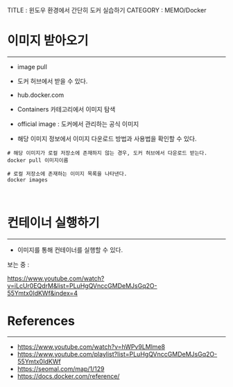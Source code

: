 TITLE : 윈도우 환경에서 간단히 도커 실습하기
CATEGORY : MEMO/Docker


# 이미지 받아오기
---

- image pull

- 도커 허브에서 받을 수 있다.

- hub.docker.com

- Containers 카테고리에서 이미지 탐색

- official image : 도커에서 관리하는 공식 이미지

- 해당 이미지 정보에서 이미지 다운로드 방법과 사용법을 확인할 수 있다.

```
# 해당 이미지가 로컬 저장소에 존재하지 않는 경우, 도커 허브에서 다운로드 받는다.
docker pull 이미지이름
```

```
# 로컬 저장소에 존재하는 이미지 목록을 나타낸다.
docker images
```


<br>

# 컨테이너 실행하기
---

- 이미지를 통해 컨테이너를 실행할 수 있다.



보는 중 :

https://www.youtube.com/watch?v=iLcUr0EQdrM&list=PLuHgQVnccGMDeMJsGq2O-55Ymtx0IdKWf&index=4





# References
---
- <https://www.youtube.com/watch?v=hWPv9LMlme8>
- <https://www.youtube.com/playlist?list=PLuHgQVnccGMDeMJsGq2O-55Ymtx0IdKWf>
- <https://seomal.com/map/1/129>
- <https://docs.docker.com/reference/>